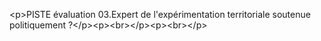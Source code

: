 &lt;p&gt;PISTE évaluation 03.Expert de l&#x27;expérimentation territoriale soutenue politiquement ?&lt;&#x2F;p&gt;&lt;p&gt;&lt;br&gt;&lt;&#x2F;p&gt;&lt;p&gt;&lt;br&gt;&lt;&#x2F;p&gt;